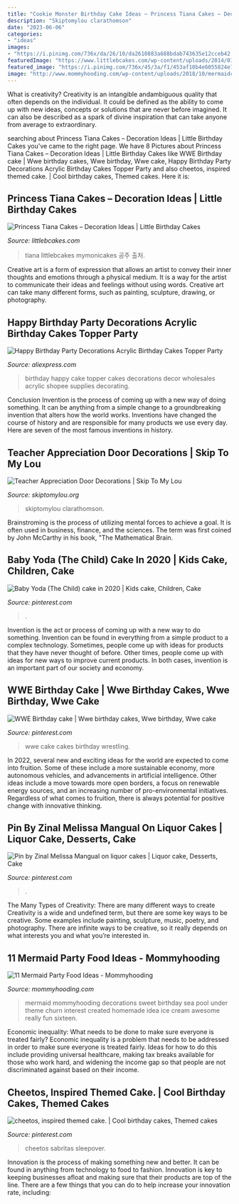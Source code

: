 ```yaml
---
title: "Cookie Monster Birthday Cake Ideas ~ Princess Tiana Cakes – Decoration Ideas"
description: "Skiptomylou clarathomson"
date: "2023-06-06"
categories:
- "ideas"
images:
- "https://i.pinimg.com/736x/da/26/10/da2610883a688bdab743635e12cceb42.jpg"
featuredImage: "https://www.littlebcakes.com/wp-content/uploads/2014/01/Princess-Tiana-Cake.jpg"
featured_image: "https://i.pinimg.com/736x/45/3a/f1/453af10b4e6055824e72b3f84747f8af.jpg"
image: "http://www.mommyhooding.com/wp-content/uploads/2018/10/mermaidcoral-731x1024.jpg"
---
```



What is creativity?
Creativity is an intangible andambiguous quality that often depends on the individual. It could be defined as the ability to come up with new ideas, concepts or solutions that are never before imagined. It can also be described as a spark of divine inspiration that can take anyone from average to extraordinary.

	

		
searching about Princess Tiana Cakes – Decoration Ideas | Little Birthday Cakes you've came to the right page. We have 8 Pictures about Princess Tiana Cakes – Decoration Ideas | Little Birthday Cakes like WWE Birthday cake | Wwe birthday cakes, Wwe birthday, Wwe cake, Happy Birthday Party Decorations Acrylic Birthday Cakes Topper Party and also cheetos, inspired themed cake. | Cool birthday cakes, Themed cakes. Here it is:
		
    
## Princess Tiana Cakes – Decoration Ideas | Little Birthday Cakes

<img loading=lazy src="https://www.littlebcakes.com/wp-content/uploads/2014/01/Princess-Tiana-Cake.jpg" onerror="this.onerror=null;this.src='https://tse3.mm.bing.net/th?id=OIP.JrxbBMv8gCajLvisUyYTJgHaJ4&amp;pid=15.1';" alt="Princess Tiana Cakes – Decoration Ideas | Little Birthday Cakes">

_Source: littlebcakes.com_

>tiana littlebcakes mymonicakes 공주 출처. 

	

Creative art is a form of expression that allows an artist to convey their inner thoughts and emotions through a physical medium. It is a way for the artist to communicate their ideas and feelings without using words. Creative art can take many different forms, such as painting, sculpture, drawing, or photography.

    
## Happy Birthday Party Decorations Acrylic Birthday Cakes Topper Party

<img loading=lazy src="https://ae01.alicdn.com/kf/HTB1ZMH3kMoQMeJjy1Xaq6ASsFXaX/Happy-Birthday-Party-Decorations-Acrylic-Birthday-Cakes-Topper-Party-Cake-Decor-Wholesales.jpg" onerror="this.onerror=null;this.src='https://tse4.mm.bing.net/th?id=OIP.fubZOimgJCrgqjJkHPeh8gHaHa&amp;pid=15.1';" alt="Happy Birthday Party Decorations Acrylic Birthday Cakes Topper Party">

_Source: aliexpress.com_

>birthday happy cake topper cakes decorations decor wholesales acrylic shopee supplies decorating. 

	

Conclusion
Invention is the process of coming up with a new way of doing something. It can be anything from a simple change to a groundbreaking invention that alters how the world works. Inventions have changed the course of history and are responsible for many products we use every day. Here are seven of the most famous inventions in history.

    
## Teacher Appreciation Door Decorations | Skip To My Lou

<img loading=lazy src="https://www.skiptomylou.org/wp-content/uploads/2009/04/teacherappreciationdoor6.jpg" onerror="this.onerror=null;this.src='https://tse1.mm.bing.net/th?id=OIP.e7cTy04_XG_Wo9qRiRgN3wAAAA&amp;pid=15.1';" alt="Teacher Appreciation Door Decorations | Skip To My Lou">

_Source: skiptomylou.org_

>skiptomylou clarathomson. 

	

Brainstroming is the process of utilizing mental forces to achieve a goal. It is often used in business, finance, and the sciences. The term was first coined by John McCarthy in his book, "The Mathematical Brain.

    
## Baby Yoda (The Child) Cake In 2020 | Kids Cake, Children, Cake

<img loading=lazy src="https://i.pinimg.com/736x/45/3a/f1/453af10b4e6055824e72b3f84747f8af.jpg" onerror="this.onerror=null;this.src='https://tse4.mm.bing.net/th?id=OIP.Zyf59_Zvb1BbP4IiaGCeawHaJ3&amp;pid=15.1';" alt="Baby Yoda (The Child) cake in 2020 | Kids cake, Children, Cake">

_Source: pinterest.com_

>. 

	

Invention is the act or process of coming up with a new way to do something. Invention can be found in everything from a simple product to a complex technology. Sometimes, people come up with ideas for products that they have never thought of before. Other times, people come up with ideas for new ways to improve current products. In both cases, invention is an important part of our society and economy.

    
## WWE Birthday Cake | Wwe Birthday Cakes, Wwe Birthday, Wwe Cake

<img loading=lazy src="https://i.pinimg.com/736x/f8/1a/0d/f81a0d4040c649da950c6b59ee7f0aa9.jpg" onerror="this.onerror=null;this.src='https://tse3.mm.bing.net/th?id=OIP.jZYnDWETA4EFliNqzEZjywHaJ4&amp;pid=15.1';" alt="WWE Birthday cake | Wwe birthday cakes, Wwe birthday, Wwe cake">

_Source: pinterest.com_

>wwe cake cakes birthday wrestling. 

	

In 2022, several new and exciting ideas for the world are expected to come into fruition. Some of these include a more sustainable economy, more autonomous vehicles, and advancements in artificial intelligence. Other ideas include a move towards more open borders, a focus on renewable energy sources, and an increasing number of pro-environmental initiatives. Regardless of what comes to fruition, there is always potential for positive change with innovative thinking.

    
## Pin By Zinal Melissa Mangual On Liquor Cakes | Liquor Cake, Desserts, Cake

<img loading=lazy src="https://i.pinimg.com/736x/41/22/03/412203e9952ec379096ff8a7a9acf69e.jpg" onerror="this.onerror=null;this.src='https://tse3.mm.bing.net/th?id=OIP.BvMOeqhliGq1OpoxUTLWOgHaNK&amp;pid=15.1';" alt="Pin by Zinal Melissa Mangual on liquor cakes | Liquor cake, Desserts, Cake">

_Source: pinterest.com_

>. 

	

The Many Types of Creativity: There are many different ways to create
Creativity is a wide and undefined term, but there are some key ways to be creative. Some examples include painting, sculpture, music, poetry, and photography. There are infinite ways to be creative, so it really depends on what interests you and what you’re interested in.

    
## 11 Mermaid Party Food Ideas - Mommyhooding

<img loading=lazy src="http://www.mommyhooding.com/wp-content/uploads/2018/10/mermaidcoral-731x1024.jpg" onerror="this.onerror=null;this.src='https://tse2.mm.bing.net/th?id=OIP.K5ZvlaGFwK68hEIgwVfwmwHaKX&amp;pid=15.1';" alt="11 Mermaid Party Food Ideas - Mommyhooding">

_Source: mommyhooding.com_

>mermaid mommyhooding decorations sweet birthday sea pool under theme churn interest created homemade idea ice cream awesome really fun sixteen. 

	

Economic inequality: What needs to be done to make sure everyone is treated fairly?
Economic inequality is a problem that needs to be addressed in order to make sure everyone is treated fairly. Ideas for how to do this include providing universal healthcare, making tax breaks available for those who work hard, and widening the income gap so that people are not discriminated against based on their income.

    
## Cheetos, Inspired Themed Cake. | Cool Birthday Cakes, Themed Cakes

<img loading=lazy src="https://i.pinimg.com/736x/da/26/10/da2610883a688bdab743635e12cceb42.jpg" onerror="this.onerror=null;this.src='https://tse1.mm.bing.net/th?id=OIP.cS4qiOiXmeMnOT3BDa37AAHaNK&amp;pid=15.1';" alt="cheetos, inspired themed cake. | Cool birthday cakes, Themed cakes">

_Source: pinterest.com_

>cheetos sabritas sleepover. 

	

Innovation is the process of making something new and better. It can be found in anything from technology to food to fashion. Innovation is key to keeping businesses afloat and making sure that their products are top of the line. There are a few things that you can do to help increase your innovation rate, including:

